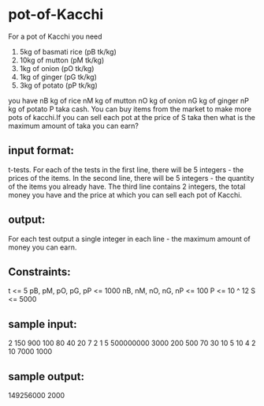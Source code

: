 # pot-of-Kacchi

For a pot of Kacchi you need
1. 5kg of basmati rice (pB tk/kg)
2. 10kg of mutton (pM tk/kg)
3. 1kg of onion (pO tk/kg)
4. 1kg of ginger (pG tk/kg)
5. 3kg of potato (pP tk/kg) 

you have 
nB kg of rice
nM kg of mutton
nO kg of onion
nG kg of ginger
nP kg of potato
P taka cash. You can buy items from the market to make more pots of kacchi.If you can sell each pot at the price of S taka then what is the maximum amount of taka you can earn?

input format:
-------------
t-tests. For each of the tests in the first line, there will be 5 integers - the prices of the items. In the second line, there will be 5 integers - the quantity of the items you already have. The third line contains 2 integers, the total money you have and the price at which you can sell each pot of Kacchi.

output:
-------------
For each test output a single integer in each line - the maximum amount of money you can earn.

Constraints:
-------------
t <= 5
pB, pM, pO, pG, pP <= 1000
nB, nM, nO, nG, nP <= 100
P <= 10 ^ 12
S <= 5000

sample input:
-------------
2
150 900 100 80 40
20 7 2 1 5
500000000 3000
200 500 70 30 10
5 10 4 2 10
7000 1000

sample output:
--------------
149256000
2000
